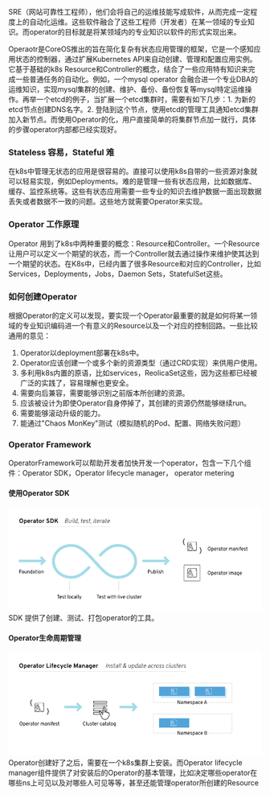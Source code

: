 SRE（网站可靠性工程师），他们会将自己的运维技能写成软件，从而完成一定程度上的自动化运维。这些软件融合了这些工程师（开发者）在某一领域的专业知识。而operator的目标就是将某领域内的专业知识以软件的形式实现出来。

Operaotr是CoreOS推出的旨在简化复杂有状态应用管理的框架，它是一个感知应用状态的控制器，通过扩展Kubernetes API来自动创建、管理和配置应用实例。它基于基础的k8s Resource和Controller的概念，结合了一些应用特有知识来完成一些普通任务的自动化。例如，一个mysql operator 会融合进一个专业DBA的运维知识，实现mysql集群的创建、维护、备份、备份恢复等mysql特定运维操作。再举一个etcd的例子，当扩展一个etcd集群时，需要有如下几步：1. 为新的etcd节点创建DNS名字。2. 登陆到这个节点，使用etcd的管理工具通知etcd集群加入新节点。而使用Operator的化，用户直接简单的将集群节点加一就行，具体的步骤operator内部都已经实现好。

### Stateless 容易，Stateful 难
在k8s中管理无状态的应用是很容易的。直接可以使用k8s自带的一些资源对象就可以轻易实现，例如Deployments。难的是管理一些有状态应用，比如数据库、缓存、监控系统等。这些有状态应用需要一些专业的知识去维护数据一面出现数据丢失或者数据不一致的问题。这些地方就需要Operator来实现。

### Operator 工作原理
Operator 用到了k8s中两种重要的概念：Resource和Controller。一个Resource让用户可以定义一个期望的状态，而一个Controller就去通过操作来维护使其达到一个期望的状态。在K8s中，已经内置了很多Resource和对应的Controller，比如Services，Deployments，Jobs，Daemon Sets，StatefulSet这些。

### 如何创建Operator
根据Operator的定义可以发现，要实现一个Operator最重要的就是如何将某一领域的专业知识编码进一个有意义的Resource以及一个对应的控制回路。一些比较通用的意见：
1. Operator以deployment部署在k8s中。
2. Operator应该创建一个或多个新的资源类型（通过CRD实现）来供用户使用。
3. 多利用k8s内置的原语，比如services，ReolicaSet这些，因为这些都已经被广泛的实践了，容易理解也更安全。
4. 需要向后兼容，需要能够识别之前版本所创建的资源。
5. 应该被设计为即使Operator自身停掉了，其创建的资源仍然能够继续run。
6. 需要能够滚动升级的能力。
7. 能通过"Chaos MonKey"测试（模拟随机的Pod、配置、网络失败问题）

### Operator Framework
OperatorFramework可以帮助开发者加快开发一个operator，包含一下几个组件：Operator SDK，Operator lifecycle manager， operator metering

#### 使用Operator SDK
![coreos-operator-build-only](../images/coreos-operator-build-only.png)
SDK 提供了创建、测试、打包operator的工具。

#### Operator生命周期管理
![coreos-operator-run-only](../images/coreos-operator-run-only.png)
Operator创建好了之后，需要在一个k8s集群上安装。而Operator lifecycle manager组件提供了对安装后的Operator的基本管理，比如决定哪些operator在哪些ns上可见以及对哪些人可见等等，甚至还能管理operator所创建的Resource
